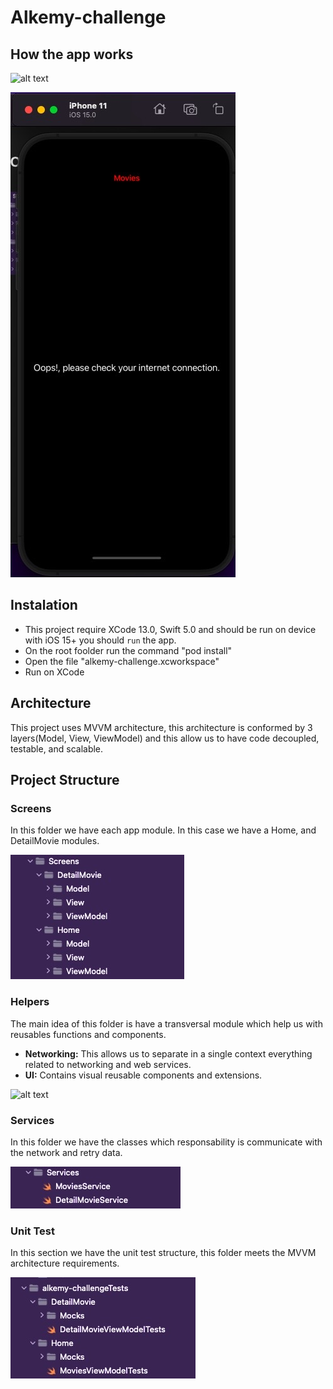 # Alkemy-challenge

## How the app works

![alt text](https://github.com/MaryAngelFv/alkemy-challenge/blob/main/Screenshots/AppWorkingVideo.gif)

![alt text](https://github.com/MaryAngelFv/alkemy-challenge/blob/main/Screenshots/ErrorCapture.jpg)

## Instalation
- This project require XCode 13.0, Swift 5.0 and should be run on device with iOS 15+
you should `run` the app.
- On the root foolder run the command "pod install"
- Open the file "alkemy-challenge.xcworkspace"
- Run on XCode

## Architecture
This project uses MVVM architecture, this architecture is conformed by 3 layers(Model, View, ViewModel) and this allow us to have code decoupled, testable, and scalable.

## Project Structure

### Screens
In this folder we have each app module. In this case we have a Home, and DetailMovie modules.

![alt text](https://github.com/MaryAngelFv/alkemy-challenge/blob/main/Screenshots/ScreenCapture.jpg)

### Helpers
The main idea of this folder is have a transversal module which help us with reusables functions and components.
- **Networking:** This allows us to separate in a single context everything related to networking and web services. 
- **UI:** Contains visual reusable components and extensions.

![alt text](https://github.com/MaryAngelFv/alkemy-challenge/tree/main/Screenshots/HelpersCapture.png)

### Services
In this folder we have the classes which responsability is communicate with the network and retry data.

![alt text](https://github.com/MaryAngelFv/alkemy-challenge/blob/main/Screenshots/ServiceCapture.jpg)

### Unit Test
In this section we have the unit test structure, this folder meets the MVVM architecture requirements.

![alt text](https://github.com/MaryAngelFv/alkemy-challenge/blob/main/Screenshots/UnitTestCapture.jpg)

